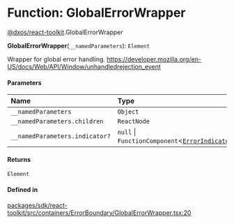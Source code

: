 # Function: GlobalErrorWrapper

[@dxos/react-toolkit](../modules/dxos_react_toolkit.md).GlobalErrorWrapper

**GlobalErrorWrapper**(`__namedParameters`): `Element`

Wrapper for global error handling.
https://developer.mozilla.org/en-US/docs/Web/API/Window/unhandledrejection_event

#### Parameters

| Name | Type |
| :------ | :------ |
| `__namedParameters` | `Object` |
| `__namedParameters.children` | `ReactNode` |
| `__namedParameters.indicator?` | ``null`` \| `FunctionComponent`<[`ErrorIndicatorProps`](../interfaces/dxos_react_toolkit.ErrorIndicatorProps.md)\> |

#### Returns

`Element`

#### Defined in

[packages/sdk/react-toolkit/src/containers/ErrorBoundary/GlobalErrorWrapper.tsx:20](https://github.com/dxos/dxos/blob/db8188dae/packages/sdk/react-toolkit/src/containers/ErrorBoundary/GlobalErrorWrapper.tsx#L20)
